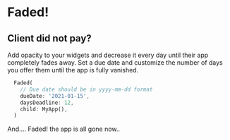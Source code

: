 # Faded!

## Client did not pay?
Add opacity to your widgets and decrease it every day until their app completely fades away. Set a due date and customize the number of days you offer them until the app is fully vanished.


```dart
  Faded(
    // Due date should be in yyyy-mm-dd format
    dueDate: '2021-01-15',
    daysDeadline: 12,
    child: MyApp(),
  )
```

And.... Faded! the app is all gone now..
